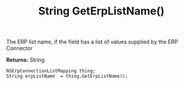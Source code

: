 ﻿---
uid: crmscript_ref_NSErpConnectionListMapping_GetErpListName
title: String GetErpListName()
intellisense: NSErpConnectionListMapping.GetErpListName
keywords: NSErpConnectionListMapping, GetErpListName
so.topic: reference
---

The ERP list name, if the field has a list of values supplied by the ERP Connector

**Returns:** String


```crmscript
NSErpConnectionListMapping thing;
String erpListName  = thing.GetErpListName();
```


